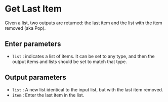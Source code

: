 # Get Last Item

Given a list, two outputs are returned: the last item and the list with the item removed (aka Pop).

## Enter parameters

- `list` : indicates a list of items. It can be set to any type, and then the output items and lists should be set to match that type.

## Output parameters

- `list` : A new list identical to the input list, but with the last item removed.
- `item` : Enter the last item in the list.